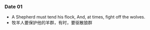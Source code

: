 ### Date 01
- A Shepherd must tend his flock, And, at times, fight off the wolves.
- 牧羊人要保护他的羊群，有时，要驱散狼群